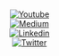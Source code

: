 ### 
<p align="center">
<a href="https://www.youtube.com/@betulnecanli"><img alt="Youtube" src="https://img.shields.io/badge/YouTube-%23FF0000.svg?logo=YouTube&logoColor=white"/></a><br/> 
<a href="https://medium.com/@betulnecanli"><img alt="Medium" src="https://img.shields.io/badge/Medium-Betul%20Necanli-lightgrey"/></a><br/>
<a href="https://www.linkedin.com/in/betulnecanli"><img alt="Linkedin" src="https://img.shields.io/badge/Linkedin-Betul%20Necanli-blue"/></a><br/>
<a href="https://www.twitter.com/betulnecanli"><img alt="Twitter" src="https://img.shields.io/badge/Twitter-Betul%20Necanli-9cf"/></a>

<p align="center">

